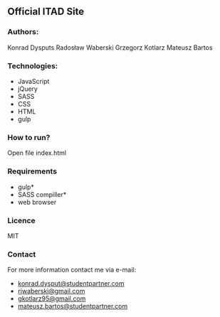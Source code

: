 ## Official ITAD Site 

### Authors:
Konrad Dysputs
Radosław Waberski
Grzegorz Kotlarz
Mateusz Bartos

### Technologies:
* JavaScript
* jQuery
* SASS
* CSS
* HTML
* gulp

### How to run?
Open file index.html

### Requirements
* gulp* 
* SASS compiller*
* web browser

### Licence
MIT

### Contact
For more information contact me via e-mail:
* konrad.dysput@studentpartner.com
* rjwaberski@gmail.com
* gkotlarz95@gmail.com
* mateusz.bartos@studentpartner.com
